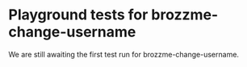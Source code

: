 # Playground tests for brozzme-change-username
We are still awaiting the first test run for brozzme-change-username.
